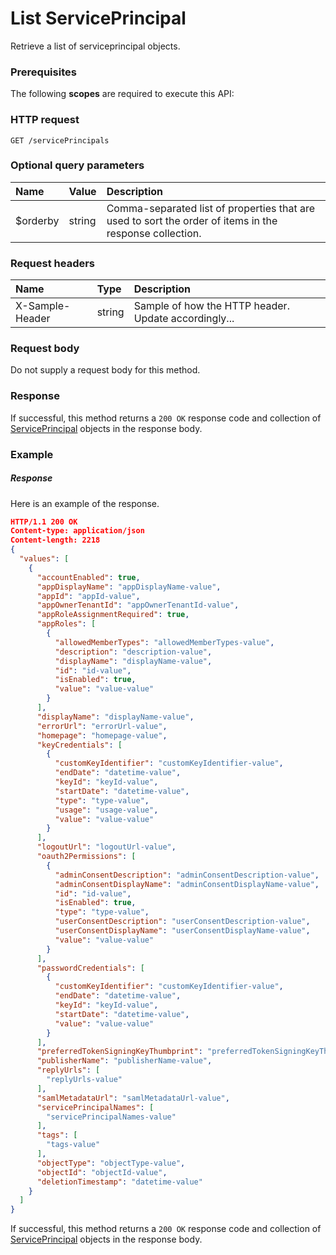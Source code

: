 # List ServicePrincipal

Retrieve a list of serviceprincipal objects.
### Prerequisites
The following **scopes** are required to execute this API: 
### HTTP request
<!-- { "blockType": "ignored" } -->
```http
GET /servicePrincipals
```
### Optional query parameters
|Name|Value|Description|
|:---------------|:--------|:-------|
|$orderby|string|Comma-separated list of properties that are used to sort the order of items in the response collection.|

### Request headers
| Name       | Type | Description|
|:-----------|:------|:----------|
| X-Sample-Header  | string  | Sample of how the HTTP header. Update accordingly...|

### Request body
Do not supply a request body for this method.
### Response
If successful, this method returns a `200 OK` response code and collection of [ServicePrincipal](../resources/serviceprincipal.md) objects in the response body.
### Example
##### Response
Here is an example of the response.
<!-- {
  "blockType": "response",
  "truncated": false,
  "@odata.type": "serviceprincipals"
} -->
```json
HTTP/1.1 200 OK
Content-type: application/json
Content-length: 2218
{
  "values": [
    {
      "accountEnabled": true,
      "appDisplayName": "appDisplayName-value",
      "appId": "appId-value",
      "appOwnerTenantId": "appOwnerTenantId-value",
      "appRoleAssignmentRequired": true,
      "appRoles": [
        {
          "allowedMemberTypes": "allowedMemberTypes-value",
          "description": "description-value",
          "displayName": "displayName-value",
          "id": "id-value",
          "isEnabled": true,
          "value": "value-value"
        }
      ],
      "displayName": "displayName-value",
      "errorUrl": "errorUrl-value",
      "homepage": "homepage-value",
      "keyCredentials": [
        {
          "customKeyIdentifier": "customKeyIdentifier-value",
          "endDate": "datetime-value",
          "keyId": "keyId-value",
          "startDate": "datetime-value",
          "type": "type-value",
          "usage": "usage-value",
          "value": "value-value"
        }
      ],
      "logoutUrl": "logoutUrl-value",
      "oauth2Permissions": [
        {
          "adminConsentDescription": "adminConsentDescription-value",
          "adminConsentDisplayName": "adminConsentDisplayName-value",
          "id": "id-value",
          "isEnabled": true,
          "type": "type-value",
          "userConsentDescription": "userConsentDescription-value",
          "userConsentDisplayName": "userConsentDisplayName-value",
          "value": "value-value"
        }
      ],
      "passwordCredentials": [
        {
          "customKeyIdentifier": "customKeyIdentifier-value",
          "endDate": "datetime-value",
          "keyId": "keyId-value",
          "startDate": "datetime-value",
          "value": "value-value"
        }
      ],
      "preferredTokenSigningKeyThumbprint": "preferredTokenSigningKeyThumbprint-value",
      "publisherName": "publisherName-value",
      "replyUrls": [
        "replyUrls-value"
      ],
      "samlMetadataUrl": "samlMetadataUrl-value",
      "servicePrincipalNames": [
        "servicePrincipalNames-value"
      ],
      "tags": [
        "tags-value"
      ],
      "objectType": "objectType-value",
      "objectId": "objectId-value",
      "deletionTimestamp": "datetime-value"
    }
  ]
}
```
If successful, this method returns a `200 OK` response code and collection of [ServicePrincipal](../resources/serviceprincipal.md) objects in the response body.

<!-- uuid: 724f97f0-999c-4dd2-b59e-662ea24d4f63
2015-10-16 09:51:18 UTC -->
<!-- {
  "type": "#page.annotation",
  "description": "List ServicePrincipal",
  "keywords": "",
  "section": "documentation",
  "tocPath": ""
}-->